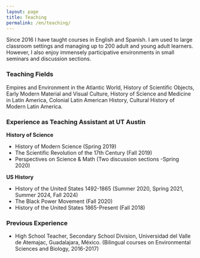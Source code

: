 ```yaml
---
layout: page
title: Teaching
permalink: /en/teaching/
---
```

 <p> Since 2016 I have taught courses in English and Spanish. I am used to large classroom settings and managing up to 200 adult and young adult learners. However, I also enjoy immensely participative environments in small seminars and discussion sections. </p>
<h3>Teaching Fields </h3>
<p>Empires and Environment in the Atlantic World, History of Scientific Objects, Early Modern Material and Visual Culture, History of Science and Medicine in Latin America, Colonial Latin American History, Cultural History of Modern Latin America.</p>
<h3>Experience as Teaching Assistant at UT Austin</h3>
<b>History of Science</b>
<ul>
 <li>History of Modern Science (Spring 2019)</li>
 <li>The Scientific Revolution of the 17th Century (Fall 2019)</li>
 <li>Perspectives on Science & Math (Two discussion sections -Spring 2020) </li>
</ul>
<b>US History</b>
<ul>
 <li>History of the United States 1492-1865 (Summer 2020, Spring 2021, Summer 2024, Fall 2024)</li>
 <li>The Black Power Movement (Fall 2020)</li>
 <li>History of the United States 1865-Present (Fall 2018)</li>
</ul>
<h3>Previous Experience</h3>
<ul>
 <li>High School Teacher, Secondary School Division, Universidad del Valle de Atemajac, Guadalajara, México. (Bilingual courses on Environmental Sciences and Biology, 2016-2017)</li>
</ul>
